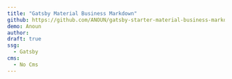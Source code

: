 ```yaml
---
title: "Gatsby Material Business Markdown"
github: https://github.com/ANOUN/gatsby-starter-material-business-markdown
demo: Anoun
author: 
draft: true
ssg:
  - Gatsby
cms:
  - No Cms
---
```

